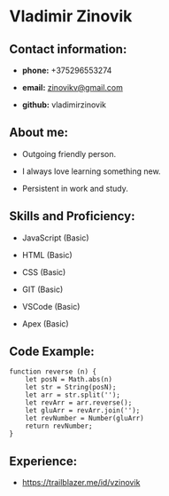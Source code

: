 # Vladimir Zinovik

## Contact information:

- **phone:** +375296553274

- **email:** zinovikv@gmail.com

- **github:** vladimirzinovik

## About me:

- Outgoing friendly person.

- I always love learning something new.

- Persistent in work and study.

## Skills and Proficiency:

- JavaScript (Basic)

- HTML (Basic)

- CSS (Basic)

- GIT (Basic)

- VSCode (Basic)

- Apex (Basic)

## Code Example:

```
function reverse (n) {
    let posN = Math.abs(n)
    let str = String(posN);
    let arr = str.split('');
    let revArr = arr.reverse();
    let gluArr = revArr.join('');
    let revNumber = Number(gluArr)
    return revNumber;   
}
```

## Experience:

- https://trailblazer.me/id/vzinovik